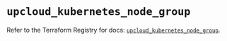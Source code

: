 # `upcloud_kubernetes_node_group`

Refer to the Terraform Registry for docs: [`upcloud_kubernetes_node_group`](https://registry.terraform.io/providers/upcloudltd/upcloud/5.0.2/docs/resources/kubernetes_node_group).
